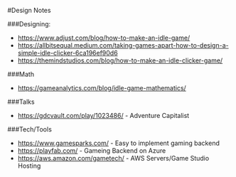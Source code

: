 #Design Notes

###Designing: 
* https://www.adjust.com/blog/how-to-make-an-idle-game/
* https://allbitsequal.medium.com/taking-games-apart-how-to-design-a-simple-idle-clicker-6ca196ef90d6
* https://themindstudios.com/blog/how-to-make-an-idle-clicker-game/

###Math 
* https://gameanalytics.com/blog/idle-game-mathematics/

###Talks
* https://gdcvault.com/play/1023486/ - Adventure Capitalist

###Tech/Tools
* https://www.gamesparks.com/ - Easy to implement gaming backend
* https://playfab.com/ - Gameing Backend on Azure
* https://aws.amazon.com/gametech/ - AWS Servers/Game Studio Hosting
